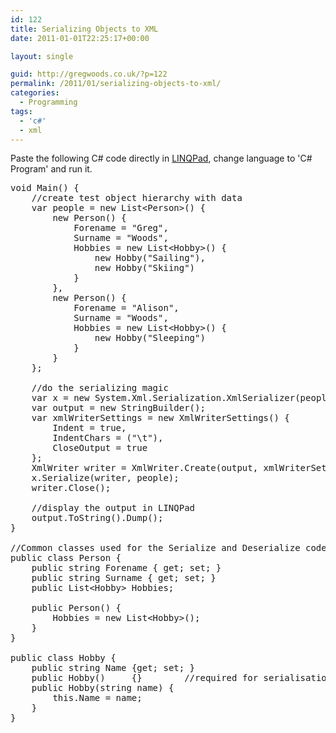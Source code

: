 ```yaml
---
id: 122
title: Serializing Objects to XML
date: 2011-01-01T22:25:17+00:00

layout: single

guid: http://gregwoods.co.uk/?p=122
permalink: /2011/01/serializing-objects-to-xml/
categories:
  - Programming
tags:
  - 'c#'
  - xml
---
```

Paste the following C# code directly in [LINQPad](http://www.linqpad.net/), change language to 'C# Program' and run it.

<!-- code formatted by http://manoli.net/csharpformat/ -->

<pre class="csharpcode"><span class="kwrd">void</span> Main() {
    <span class="rem">//create test object hierarchy with data</span>
    var people = <span class="kwrd">new</span> List&lt;Person&gt;() {
        <span class="kwrd">new</span> Person() {
            Forename = <span class="str">"Greg"</span>,
            Surname = <span class="str">"Woods"</span>,
            Hobbies = <span class="kwrd">new</span> List&lt;Hobby&gt;() {
                <span class="kwrd">new</span> Hobby(<span class="str">"Sailing"</span>),
                <span class="kwrd">new</span> Hobby(<span class="str">"Skiing"</span>)
            }
        },
        <span class="kwrd">new</span> Person() {
            Forename = <span class="str">"Alison"</span>,
            Surname = <span class="str">"Woods"</span>,
            Hobbies = <span class="kwrd">new</span> List&lt;Hobby&gt;() {
                <span class="kwrd">new</span> Hobby(<span class="str">"Sleeping"</span>)
            }
        }        
    };    
    
    <span class="rem">//do the serializing magic</span>
    var x = <span class="kwrd">new</span> System.Xml.Serialization.XmlSerializer(people.GetType());
    var output = <span class="kwrd">new</span> StringBuilder();
    var xmlWriterSettings = <span class="kwrd">new</span> XmlWriterSettings() {
        Indent = <span class="kwrd">true</span>,
        IndentChars = (<span class="str">"\t"</span>),
        CloseOutput = <span class="kwrd">true</span>
    };
    XmlWriter writer = XmlWriter.Create(output, xmlWriterSettings);
    x.Serialize(writer, people);
    writer.Close();
    
    <span class="rem">//display the output in LINQPad</span>
    output.ToString().Dump();
}

<span class="rem">//Common classes used for the Serialize and Deserialize code examples</span>
<span class="kwrd">public</span> <span class="kwrd">class</span> Person {
    <span class="kwrd">public</span> <span class="kwrd">string</span> Forename { get; set; }
    <span class="kwrd">public</span> <span class="kwrd">string</span> Surname { get; set; }
    <span class="kwrd">public</span> List&lt;Hobby&gt; Hobbies;
    
    <span class="kwrd">public</span> Person() {
        Hobbies = <span class="kwrd">new</span> List&lt;Hobby&gt;();
    }
}

<span class="kwrd">public</span> <span class="kwrd">class</span> Hobby {
    <span class="kwrd">public</span> <span class="kwrd">string</span> Name {get; set; }
    <span class="kwrd">public</span> Hobby()     {}        <span class="rem">//required for serialisation to work, even though not used by my test code</span>
    <span class="kwrd">public</span> Hobby(<span class="kwrd">string</span> name) {
        <span class="kwrd">this</span>.Name = name;    
    }    
}
</pre>